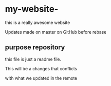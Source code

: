 # my-website-

this is a really awesome website 

Updates made on master on GitHub before rebase 

## purpose repository

this file is just a readme file. 

This will be a changes that conflicts

with what we updated in the remote